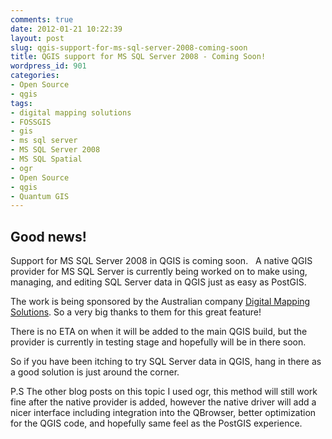 ```yaml
---
comments: true
date: 2012-01-21 10:22:39
layout: post
slug: qgis-support-for-ms-sql-server-2008-coming-soon
title: QGIS support for MS SQL Server 2008 - Coming Soon!
wordpress_id: 901
categories:
- Open Source
- qgis
tags:
- digital mapping solutions
- FOSSGIS
- gis
- ms sql server
- MS SQL Server 2008
- MS SQL Spatial
- ogr
- Open Source
- qgis
- Quantum GIS
---
```


## **Good news!**


Support for MS SQL Server 2008 in QGIS is coming soon.   A native QGIS provider for MS SQL Server is currently being worked on to make using, managing, and editing SQL Server data in QGIS just as easy as PostGIS.

The work is being sponsored by the Australian company [Digital Mapping Solutions](http://www.mapsolutions.com.au/). So a very big thanks to them for this great feature!

There is no ETA on when it will be added to the main QGIS build, but the provider is currently in testing stage and hopefully will be in there soon.

So if you have been itching to try SQL Server data in QGIS, hang in there as a good solution is just around the corner.

P.S The other blog posts on this topic I used ogr, this method will still work fine after the native provider is added, however the native driver will add a nicer interface including integration into the QBrowser, better optimization for the QGIS code, and hopefully same feel as the PostGIS experience.
